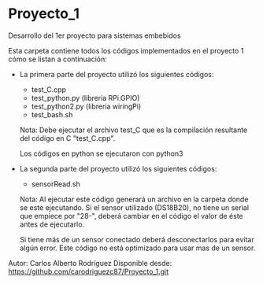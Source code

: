 # Proyecto_1
Desarrollo del 1er proyecto para sistemas embebidos

Esta carpeta contiene todos los códigos implementados en el proyecto 1
cómo se listan a continuación:

- La primera parte del proyecto utilizó los siguientes códigos:

  - test_C.cpp
  - test_python.py (libreria RPi.GPIO)
  - test_python2.py (libreria wiringPi)
  - test_bash.sh

  Nota: Debe ejecutar el archivo test_C que es la compilación resultante 
		del código en C "test_C.cpp".

	Los códigos en python se ejecutaron con python3

- La segunda parte del proyecto utilizó los siguientes códigos:

  - sensorRead.sh

  Nota: Al ejecutar este código generará un archivo en la carpeta donde se 
	este ejecutando. Si el sensor utilizado (DS18B20), no tiene un 
	serial que empiece por "28-", deberá cambiar en el código el valor 
	de éste antes de ejecutarlo.

	Si tiene más de un sensor conectado deberá desconectarlos para 
	evitar algún error. Este código no está optimizado para usar mas 
	de un sensor.


Autor:             Carlos Alberto Rodríguez
Disponible desde:  https://github.com/carodriguezc87/Proyecto_1.git
